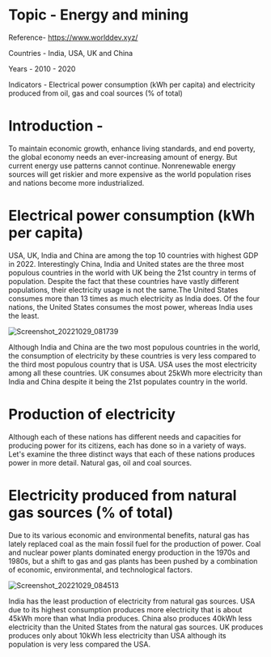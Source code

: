 # Topic - Energy and mining

Reference- https://www.worlddev.xyz/

Countries -  India, USA, UK and China

Years - 2010 - 2020

Indicators - Electrical power consumption (kWh per capita) and electricity produced from oil, gas and coal sources (% of total)

# Introduction - 
To maintain economic growth, enhance living standards, and end poverty, the global economy needs an ever-increasing amount of energy. But current energy use patterns cannot continue. Nonrenewable energy sources will get riskier and more expensive as the world population rises and nations become more industrialized.

# Electrical power consumption (kWh per capita)
USA, UK, India and China are among the top 10 countries with highest GDP in 2022. Interestingly China, India and United states are the three most populous countries in the world with UK being the 21st country in terms of population. Despite the fact that these countries have vastly different populations, their electricity usage is not the same.The United States consumes more than 13 times as much electricity as India does. Of the four nations, the United States consumes the most power, whereas India uses the least.

![Screenshot_20221029_081739](https://user-images.githubusercontent.com/112661889/198857130-1bd99cfb-6ef2-4a82-a6b2-25991cd2f117.png)


Although India and China are the two most populous countries in the world, the consumption of electricity by these countries is very less compared to the third most populous country that is USA. USA uses the most electricity among all these countries. UK consumes about 25kWh more electricity than India and China despite it being the 21st populates country in the world. 

# Production of electricity
Although each of these nations has different needs and capacities for producing power for its citizens, each has done so in a variety of ways. Let's examine the three distinct ways that each of these nations produces power in more detail. Natural gas, oil and coal sources. 

# Electricity produced from natural gas sources (% of total)
Due to its various economic and environmental benefits, natural gas has lately replaced coal as the main fossil fuel for the production of power. Coal and nuclear power plants dominated energy production in the 1970s and 1980s, but a shift to gas and gas plants has been pushed by a combination of economic, environmental, and technological factors.

![Screenshot_20221029_084513](https://user-images.githubusercontent.com/112661889/198857697-f3e2a16d-cea0-45a5-b95e-bae656bfe17f.png)

India has the least production of electricity from natural gas sources. USA due to its highest consumption produces more electricity that is about 45kWh more than what India produces. China also produces 40kWh less electricity than the United States from the natural gas sources. UK produces produces only about 10kWh less electricity than USA although its population is very less compared the USA. 






                 
           
                  


